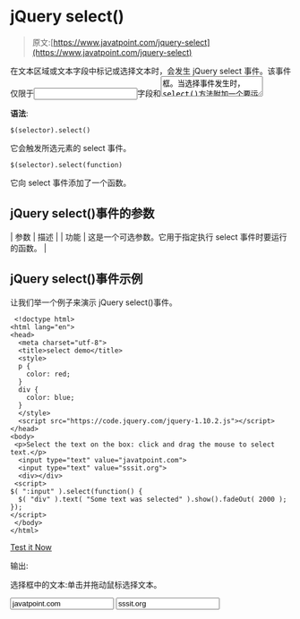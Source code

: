 # jQuery select()

> 原文:[https://www.javatpoint.com/jquery-select](https://www.javatpoint.com/jquery-select)

在文本区域或文本字段中标记或选择文本时，会发生 jQuery select 事件。该事件仅限于<input type="text">字段和<textarea>框。当选择事件发生时，select()方法附加一个要运行的函数。</textarea>

**语法**:

```
$(selector).select()

```

它会触发所选元素的 select 事件。

```
$(selector).select(function)

```

它向 select 事件添加了一个函数。

## jQuery select()事件的参数

| 参数 | 描述 |
| 功能 | 这是一个可选参数。它用于指定执行 select 事件时要运行的函数。 |

## jQuery select()事件示例

让我们举一个例子来演示 jQuery select()事件。

```
 <!doctype html>
<html lang="en">
<head>
  <meta charset="utf-8">
  <title>select demo</title>
  <style>
  p {
    color: red;
  }
  div {
    color: blue;
  }
  </style>
  <script src="https://code.jquery.com/jquery-1.10.2.js"></script>
</head>
<body>
 <p>Select the text on the box: click and drag the mouse to select text.</p>
  <input type="text" value="javatpoint.com">
  <input type="text" value="sssit.org">
  <div></div>
 <script>
$( ":input" ).select(function() {
  $( "div" ).text( "Some text was selected" ).show().fadeOut( 2000 );
});
</script>
 </body>
</html>

```

[Test it Now](https://www.javatpoint.com/oprweb/test.jsp?filename=jqueryselect1)

输出:

选择框中的文本:单击并拖动鼠标选择文本。

<input type="text" value="javatpoint.com"> <input type="text" value="sssit.org">